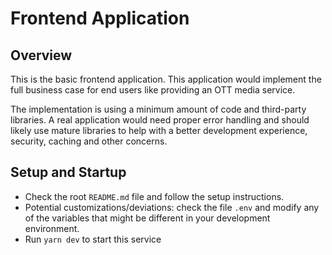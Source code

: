 # Frontend Application

## Overview

This is the basic frontend application. This application would implement the
full business case for end users like providing an OTT media service.

The implementation is using a minimum amount of code and third-party libraries.
A real application would need proper error handling and should likely use mature
libraries to help with a better development experience, security, caching and
other concerns.

## Setup and Startup

- Check the root `README.md` file and follow the setup instructions.
- Potential customizations/deviations: check the file `.env` and modify any of
  the variables that might be different in your development environment.
- Run `yarn dev` to start this service
